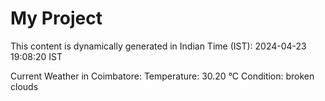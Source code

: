 # My Project

This content is dynamically generated in Indian Time (IST): 2024-04-23 19:08:20 IST


Current Weather in Coimbatore:
Temperature: 30.20 °C
Condition: broken clouds
